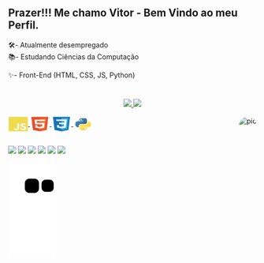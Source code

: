 ## Prazer!!! Me chamo Vitor - Bem Vindo ao meu Perfil.

🛠- Atualmente desempregado    
📚- Estudando Ciências da Computação

✨- Front-End (HTML, CSS, JS, Python)

#

<div align="center">
  <a href="https://github.com/AlbertVitor">
  <img height="160em" src="https://github-readme-stats.vercel.app/api?username=AlbertVitor&show_icons=true&theme=gruvbox&include_all_commits=true&count_private=true"/>
  <img height="100em" src="https://github-readme-stats.vercel.app/api/top-langs/?username=AlbertVitor&layout=compact&langs_count=7&theme=gruvbox"/>
</div>
  
<div style="display: inline_block"><br>
  <img align="center" alt="Js" height="30" width="40" src="https://raw.githubusercontent.com/devicons/devicon/master/icons/javascript/javascript-plain.svg">
  <img align="center" alt="HTML" height="30" width="40" src="https://raw.githubusercontent.com/devicons/devicon/master/icons/html5/html5-original.svg">
  <img align="center" alt="CSS" height="30" width="40" src="https://raw.githubusercontent.com/devicons/devicon/master/icons/css3/css3-original.svg">
  <img align="center" alt="Python" height="30" width="40" src="https://raw.githubusercontent.com/devicons/devicon/master/icons/python/python-original.svg">
  <img align="right" alt="pic" height="150" style="border-radius:50px;" src="https://cdn.discordapp.com/attachments/948914773754527767/948920449461534740/4029a055389655.59822ff823c19.gif">
</div>
  
  ##
  
<div>
  <a href="https://www.linkedin.com/in/albert-vitor-30928020a/" target="_blank"><img src="https://img.shields.io/badge/-LinkedIn-%230077B5?style=for-the-badge&logo=linkedin&logoColor=white" target="_blank"></a> 
  <a href="https://www.instagram.com/ae.vitor_/" target="_blank"><img src="https://img.shields.io/badge/-Instagram-%23E4405F?style=for-the-badge&logo=instagram&logoColor=white" target="_blank"></a>
  <a href="https://www.twitch.tv/xvtz1nn" target="_blank"><img src="https://img.shields.io/badge/Twitch-9146FF?style=for-the-badge&logo=twitch&logoColor=white" target="_blank"></a>
  <a href="https://discord.gg/w7cc479FaN" target="_blank"><img src="https://img.shields.io/badge/Discord-7289DA?style=for-the-badge&logo=discord&logoColor=white" target="_blank"></a> 
  <a href="https://steamcommunity.com/tradeoffer/new/?partner=996688276&token=XlP-hZ-K" target="_blank"><img src="https://img.shields.io/badge/Steam-000000?style=for-the-badge&logo=steam&logoColor=white" target="_blank"></a>
  <a href="https://open.spotify.com/user/fi1w0y157cukl9jyp79kexw1u" target="_blank"><img src="https://img.shields.io/badge/Spotify-1ED760?&style=for-the-badge&logo=spotify&logoColor=white" target="_blank"></a>
    
  ![Snake animation](https://github.com/AlbertVitor/AlbertVitor/blob/output/github-contribution-grid-snake.svg)   
    
</div>
  
 
